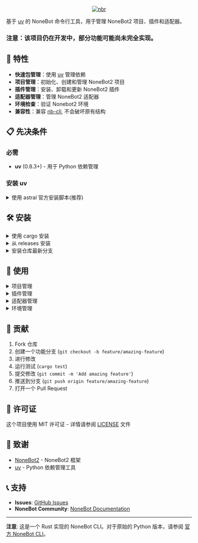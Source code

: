 <div align="center">

[![nbr](https://socialify.git.ci/fllesser/nbr/image?description=1&font=Bitter&language=1&logo=https%3A%2F%2Fnonebot.dev%2Flogo.png&name=1&owner=1&pattern=Circuit+Board&theme=Light)](https://github.com/fllesser/nbr)

</div>

基于 [uv](https://astral.sh/blog/uv) 的 NoneBot 命令行工具，用于管理 NoneBot2 项目、插件和适配器。

### 注意：该项目仍在开发中，部分功能可能尚未完全实现。

## 🚀 特性

- **快速包管理**：使用 [uv](https://astral.sh/blog/uv) 管理依赖
- **项目管理**：初始化、创建和管理 NoneBot2 项目
- **插件管理**：安装、卸载和更新 NoneBot2 插件
- **适配器管理**：管理 NoneBot2 适配器
- **环境检查**：验证 Nonebot2 环境
- **兼容性**：兼容 [nb-cli](https://github.com/nonebot/nb-cli), 不会破坏原有结构

## 📋 先决条件

### 必需
- **uv** (0.8.3+) - 用于 Python 依赖管理

### 安装 uv
<details>
<summary>使用 astral 官方安装脚本(推荐)</summary>

    curl -LsSf https://astral.sh/uv/install.sh | sh

</details>

## 🛠 安装

<details>
<summary>使用 cargo 安装</summary>

    cargo install nbr

</details>

<details>
<summary>从 releases 安装</summary>

仅支持 Linux(x86_64), MacOS(arm64) 和 Windows(x86_64)

<details>
<summary>Linux(x86_64) 安装</summary>

从 GitHub Releases 下载最新版本

    curl -LsSf https://github.com/fllesser/nbr/releases/latest/download/nbr-Linux-musl-x86_64.tar.gz | tar -xzf -

将二进制文件移动到 PATH

    sudo mv nbr /usr/local/bin/
</details>

<details>
<summary>MacOS(arm64)</summary>

从 GitHub Releases 下载最新版本

    curl -LsSf https://github.com/fllesser/nbr/releases/latest/download/nbr-macOS-arm64.tar.gz | tar -xzf -

将二进制文件移动到 PATH

    sudo mv nbr /Users/$USER/.local/bin/
</details>

<details>
<summary>Windows(x86_64)</summary>

从 GitHub Releases 下载最新版本

    curl -LsSf https://github.com/fllesser/nbr/releases/latest/download/nbr-Windows-msvc-x86_64.zip | tar -xzf -

将二进制文件移动到 PATH

    ...
</details>

</details>

<details>
<summary>安装仓库最新分支</summary>

    cargo install --git https://github.com/fllesser/nbr.git

</details>


## 📖 使用


<details>
<summary>项目管理</summary>

创建一个新的 NoneBot2 项目，选项 `-p` / `--python` 指定 Python 版本

    nbr create

非询问模式创建项目

    nbr create awesome-bot -p 3.12 -t bootstrap --adapters "OneBot V11" --drivers fastapi,httpx,websockets --env dev --plugins echo,single-session --dev-tools ruff,basedpyright,pre-commit -f

运行 NoneBot2 项目，选项 `-r` / `--reload` 重新加载项目

    nbr run


</details>

<details>
<summary>插件管理</summary>

安装一个插件

    nbr plugin install nonebot-plugin-emojilike

安装一个插件，指定索引

    nbr plugin install nonebot-plugin-emojilike --index https://pypi.org/simple/

从 github 仓库安装一个插件

    nbr plugin install https://github.com/fllesser/nonebot-plugin-abs@master

卸载一个插件

    nbr plugin uninstall nonebot-plugin-emojilike

更新一个插件，选项 `-r` / `--reinstall` 重新安装这个插件

    nbr plugin update <plugin>

更新所有插件

    nbr plugin update --all

列出所有已安装的插件，选项 `--outdated` 列出过时的插件

    nbr plugin list

</details>

<details>
<summary>适配器管理</summary>

安装适配器

    nbr adapter install

卸载适配器

    nbr adapter uninstall

列出所有已安装的适配器，选项 `-a` / `--all` 列出所有已安装的适配器

    nbr adapter list

</details>


<details>
<summary>环境管理</summary>

检查环境状态

    nbr env check

打印环境信息

    nbr env info

</details>


## 🤝 贡献

1. Fork 仓库
2. 创建一个功能分支 (`git checkout -b feature/amazing-feature`)
3. 进行修改
4. 运行测试 (`cargo test`)
5. 提交修改 (`git commit -m 'Add amazing feature'`)
6. 推送到分支 (`git push origin feature/amazing-feature`)
7. 打开一个 Pull Request

## 📝 许可证

这个项目使用 MIT 许可证 - 详情请参阅 [LICENSE](LICENSE) 文件

## 🙏 致谢

- [NoneBot2](https://github.com/nonebot/nonebot2) - NoneBot2 框架
- [uv](https://github.com/astral-sh/uv) - Python 依赖管理工具

## 📞 支持

- **Issues**: [GitHub Issues](https://github.com/fllesser/nbr/issues)
- **NoneBot Community**: [NoneBot Documentation](https://v2.nonebot.dev/)

---

**注意**: 这是一个 Rust 实现的 NoneBot CLI。对于原始的 Python 版本，请参阅 [官方 NoneBot CLI](https://github.com/nonebot/nb-cli)。
